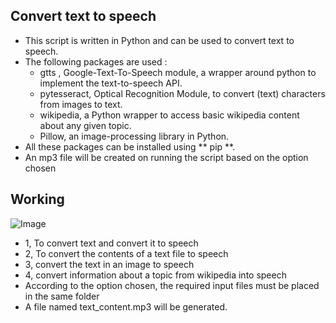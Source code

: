 ## Convert text to speech ##

- This script is written in Python and can be used to convert text to speech.
- The following packages are used :
    - gtts , Google-Text-To-Speech module, a wrapper around python to implement the text-to-speech API.
    - pytesseract, Optical Recognition Module, to convert (text) characters from images to text.
    - wikipedia, a Python wrapper to access basic wikipedia content about any given topic.
    - Pillow, an image-processing library in Python.
- All these packages can be installed using ** pip **.
- An mp3 file will be created on running the script based on the option chosen

## Working ##

![Image](/images/working.PNG)

- 1, To convert text and convert it to speech
- 2, To convert the contents of a text file to speech
- 3, convert the text in an image to speech 
- 4, convert information about a topic from wikipedia into speech
- According to the option chosen, the required input files must be placed in the same folder
- A file named text_content.mp3 will be generated.

